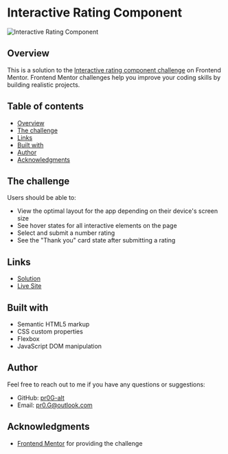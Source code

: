 # Interactive Rating Component

![Interactive Rating Component](https://res.cloudinary.com/dz209s6jk/image/upload/f_auto,q_auto,w_900/Screenshots/c25lxzg7wlms1xlbgziv.jpg)


## Overview

This is a solution to the [Interactive rating component challenge](https://www.frontendmentor.io/challenges/interactive-rating-component-koxpeBUmI) on Frontend Mentor. Frontend Mentor challenges help you improve your coding skills by building realistic projects. 


## Table of contents

- [Overview](#overview)
- [The challenge](#the-challenge)
- [Links](#links)
- [Built with](#built-with)
- [Author](#author)
- [Acknowledgments](#acknowledgments)



## The challenge

Users should be able to:

- View the optimal layout for the app depending on their device's screen size
- See hover states for all interactive elements on the page
- Select and submit a number rating
- See the "Thank you" card state after submitting a rating


## Links

- [Solution](https://www.frontendmentor.io/solutions/responsive-interactive-rating-component-QSUgiHPyW6)
- [Live Site](https://yousseftawakal.github.io/Interactive-Rating-Component/)


## Built with

- Semantic HTML5 markup
- CSS custom properties
- Flexbox
- JavaScript DOM manipulation


## Author

Feel free to reach out to me if you have any questions or suggestions:

- GitHub: [pr0G-alt](https://github.com/yousseftawakal)
- Email: pr0.G@outlook.com


## Acknowledgments

- [Frontend Mentor](https://www.frontendmentor.io) for providing the challenge
